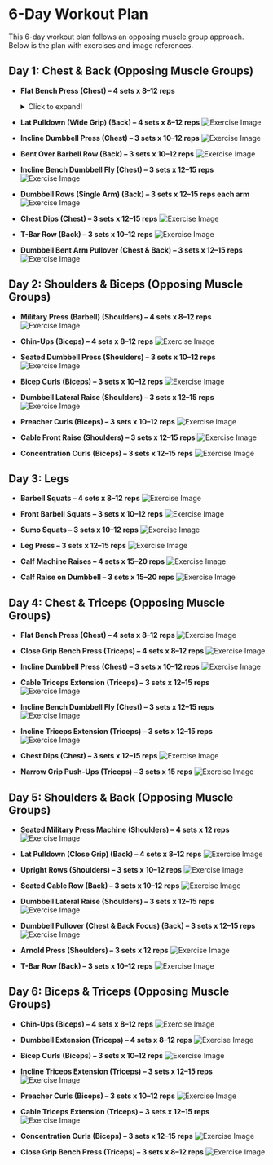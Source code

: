 # 6-Day Workout Plan

This 6-day workout plan follows an opposing muscle group approach. Below is the plan with exercises and image references.

## Day 1: Chest & Back (Opposing Muscle Groups)

- **Flat Bench Press (Chest) – 4 sets x 8–12 reps**
    <details>
        <summary>Click to expand!</summary>
         <img class="masthead-avatar mb-5" src="Images/Chest Flat Bench Press.jpg" alt="">
    </details>

- **Lat Pulldown (Wide Grip) (Back) – 4 sets x 8–12 reps**
  ![Exercise Image](https://via.placeholder.com/150?text=Image+Coming+Soon)

- **Incline Dumbbell Press (Chest) – 3 sets x 10–12 reps**
  ![Exercise Image](https://via.placeholder.com/150?text=Image+Coming+Soon)

- **Bent Over Barbell Row (Back) – 3 sets x 10–12 reps**
  ![Exercise Image](https://via.placeholder.com/150?text=Image+Coming+Soon)

- **Incline Bench Dumbbell Fly (Chest) – 3 sets x 12–15 reps**
  ![Exercise Image](https://via.placeholder.com/150?text=Image+Coming+Soon)

- **Dumbbell Rows (Single Arm) (Back) – 3 sets x 12–15 reps each arm**
  ![Exercise Image](https://via.placeholder.com/150?text=Image+Coming+Soon)

- **Chest Dips (Chest) – 3 sets x 12–15 reps**
  ![Exercise Image](https://via.placeholder.com/150?text=Image+Coming+Soon)

- **T-Bar Row (Back) – 3 sets x 10–12 reps**
  ![Exercise Image](https://via.placeholder.com/150?text=Image+Coming+Soon)

- **Dumbbell Bent Arm Pullover (Chest & Back) – 3 sets x 12–15 reps**
  ![Exercise Image](https://via.placeholder.com/150?text=Image+Coming+Soon)

## Day 2: Shoulders & Biceps (Opposing Muscle Groups)

- **Military Press (Barbell) (Shoulders) – 4 sets x 8–12 reps**
  ![Exercise Image](https://via.placeholder.com/150?text=Image+Coming+Soon)

- **Chin-Ups (Biceps) – 4 sets x 8–12 reps**
  ![Exercise Image](https://via.placeholder.com/150?text=Image+Coming+Soon)

- **Seated Dumbbell Press (Shoulders) – 3 sets x 10–12 reps**
  ![Exercise Image](https://via.placeholder.com/150?text=Image+Coming+Soon)

- **Bicep Curls (Biceps) – 3 sets x 10–12 reps**
  ![Exercise Image](https://via.placeholder.com/150?text=Image+Coming+Soon)

- **Dumbbell Lateral Raise (Shoulders) – 3 sets x 12–15 reps**
  ![Exercise Image](https://via.placeholder.com/150?text=Image+Coming+Soon)

- **Preacher Curls (Biceps) – 3 sets x 10–12 reps**
  ![Exercise Image](https://via.placeholder.com/150?text=Image+Coming+Soon)

- **Cable Front Raise (Shoulders) – 3 sets x 12–15 reps**
  ![Exercise Image](https://via.placeholder.com/150?text=Image+Coming+Soon)

- **Concentration Curls (Biceps) – 3 sets x 12–15 reps**
  ![Exercise Image](https://via.placeholder.com/150?text=Image+Coming+Soon)

## Day 3: Legs

- **Barbell Squats – 4 sets x 8–12 reps**
  ![Exercise Image](https://via.placeholder.com/150?text=Image+Coming+Soon)

- **Front Barbell Squats – 3 sets x 10–12 reps**
  ![Exercise Image](https://via.placeholder.com/150?text=Image+Coming+Soon)

- **Sumo Squats – 3 sets x 10–12 reps**
  ![Exercise Image](https://via.placeholder.com/150?text=Image+Coming+Soon)

- **Leg Press – 3 sets x 12–15 reps**
  ![Exercise Image](https://via.placeholder.com/150?text=Image+Coming+Soon)

- **Calf Machine Raises – 4 sets x 15–20 reps**
  ![Exercise Image](https://via.placeholder.com/150?text=Image+Coming+Soon)

- **Calf Raise on Dumbbell – 3 sets x 15–20 reps**
  ![Exercise Image](https://via.placeholder.com/150?text=Image+Coming+Soon)

## Day 4: Chest & Triceps (Opposing Muscle Groups)

- **Flat Bench Press (Chest) – 4 sets x 8–12 reps**
  ![Exercise Image](https://via.placeholder.com/150?text=Image+Coming+Soon)

- **Close Grip Bench Press (Triceps) – 4 sets x 8–12 reps**
  ![Exercise Image](https://via.placeholder.com/150?text=Image+Coming+Soon)

- **Incline Dumbbell Press (Chest) – 3 sets x 10–12 reps**
  ![Exercise Image](https://via.placeholder.com/150?text=Image+Coming+Soon)

- **Cable Triceps Extension (Triceps) – 3 sets x 12–15 reps**
  ![Exercise Image](https://via.placeholder.com/150?text=Image+Coming+Soon)

- **Incline Bench Dumbbell Fly (Chest) – 3 sets x 12–15 reps**
  ![Exercise Image](https://via.placeholder.com/150?text=Image+Coming+Soon)

- **Incline Triceps Extension (Triceps) – 3 sets x 12–15 reps**
  ![Exercise Image](https://via.placeholder.com/150?text=Image+Coming+Soon)

- **Chest Dips (Chest) – 3 sets x 12–15 reps**
  ![Exercise Image](https://via.placeholder.com/150?text=Image+Coming+Soon)

- **Narrow Grip Push-Ups (Triceps) – 3 sets x 15 reps**
  ![Exercise Image](https://via.placeholder.com/150?text=Image+Coming+Soon)

## Day 5: Shoulders & Back (Opposing Muscle Groups)

- **Seated Military Press Machine (Shoulders) – 4 sets x 12 reps**
  ![Exercise Image](https://via.placeholder.com/150?text=Image+Coming+Soon)

- **Lat Pulldown (Close Grip) (Back) – 4 sets x 8–12 reps**
  ![Exercise Image](https://via.placeholder.com/150?text=Image+Coming+Soon)

- **Upright Rows (Shoulders) – 3 sets x 10–12 reps**
  ![Exercise Image](https://via.placeholder.com/150?text=Image+Coming+Soon)

- **Seated Cable Row (Back) – 3 sets x 10–12 reps**
  ![Exercise Image](https://via.placeholder.com/150?text=Image+Coming+Soon)

- **Dumbbell Lateral Raise (Shoulders) – 3 sets x 12–15 reps**
  ![Exercise Image](https://via.placeholder.com/150?text=Image+Coming+Soon)

- **Dumbbell Pullover (Chest & Back Focus) (Back) – 3 sets x 12–15 reps**
  ![Exercise Image](https://via.placeholder.com/150?text=Image+Coming+Soon)

- **Arnold Press (Shoulders) – 3 sets x 12 reps**
  ![Exercise Image](https://via.placeholder.com/150?text=Image+Coming+Soon)

- **T-Bar Row (Back) – 3 sets x 10–12 reps**
  ![Exercise Image](https://via.placeholder.com/150?text=Image+Coming+Soon)

## Day 6: Biceps & Triceps (Opposing Muscle Groups)

- **Chin-Ups (Biceps) – 4 sets x 8–12 reps**
  ![Exercise Image](https://via.placeholder.com/150?text=Image+Coming+Soon)

- **Dumbbell Extension (Triceps) – 4 sets x 8–12 reps**
  ![Exercise Image](https://via.placeholder.com/150?text=Image+Coming+Soon)

- **Bicep Curls (Biceps) – 3 sets x 10–12 reps**
  ![Exercise Image](https://via.placeholder.com/150?text=Image+Coming+Soon)

- **Incline Triceps Extension (Triceps) – 3 sets x 12–15 reps**
  ![Exercise Image](https://via.placeholder.com/150?text=Image+Coming+Soon)

- **Preacher Curls (Biceps) – 3 sets x 10–12 reps**
  ![Exercise Image](https://via.placeholder.com/150?text=Image+Coming+Soon)

- **Cable Triceps Extension (Triceps) – 3 sets x 12–15 reps**
  ![Exercise Image](https://via.placeholder.com/150?text=Image+Coming+Soon)

- **Concentration Curls (Biceps) – 3 sets x 12–15 reps**
  ![Exercise Image](https://via.placeholder.com/150?text=Image+Coming+Soon)

- **Close Grip Bench Press (Triceps) – 3 sets x 8–12 reps**
  ![Exercise Image](https://via.placeholder.com/150?text=Image+Coming+Soon)

